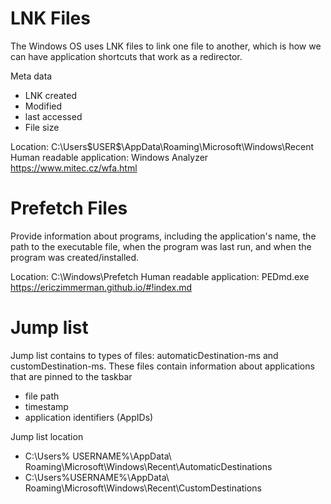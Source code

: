 # LNK Files
The Windows OS uses LNK files to link one file to another, which is how we can have application shortcuts that work as a redirector. 

Meta data
- LNK created
- Modified
- last accessed
- File size

Location: C:\Users\$USER$\AppData\Roaming\Microsoft\Windows\Recent
Human readable application: Windows Analyzer https://www.mitec.cz/wfa.html

# Prefetch Files
Provide information about programs, including the application's name, the path to the executable file, when the program was last run, and when the program was created/installed. 

Location: C:\Windows\Prefetch
Human readable application: PEDmd.exe https://ericzimmerman.github.io/#!index.md

# Jump list
Jump list contains to types of files: automaticDestination-ms and customDestination-ms. These files contain information about applications that are pinned to the taskbar
- file path
- timestamp
- application identifiers (AppIDs)

Jump list location
- C:\Users\% USERNAME%\AppData\ Roaming\Microsoft\Windows\Recent\AutomaticDestinations
- C:\Users\%USERNAME%\AppData\ Roaming\Microsoft\Windows\Recent\CustomDestinations





